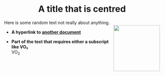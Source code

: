  <h1 align="center">A title that is centred</h1>
 
  Here is some random text not really about anything.  
  <img src="image.png" align="right" width="150">
 

- **A hyperlink to [another document](readme.md)**  

- **Part of the text that requires either a subscript like VO₂**  
  VO<sub>2</sub>
